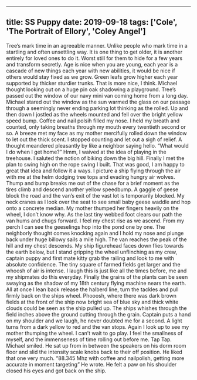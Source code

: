 
---
title: SS Puppy
date: 2019-09-18
tags: ['Cole', 'The Portrait of Ellory', 'Coley Angel']
---

Tree’s mark time in an agreeable manner. Unlike people who mark time in a startling and often unsettling way. It is one thing to get older, it is another entirely for loved ones to do it. Worst still for them to hide for a few years and transform secretly. Age is nice when you are young, each year is a cascade of new things each year with new abilities, it would be nice if others would stay fixed as we grow. Green leafs grow higher each year supported by thicker sturdier trunks. That is more nice, I think. Michael thought looking out on a huge pin oak shadowing a playground. Tree’s passed out the window of our navy mini van coming home from a long day. Michael stared out the window as the sun warmed the glass on our passage through a seemingly never ending parking lot thinking as the rolled. Up and then down I jostled as the wheels mounted and fell over the bright yellow speed bump. Coffee and nail polsih filled my nose. I held my breath and counted, only taking breaths through my mouth every twentieth second or so. A breeze met my face as my mother mercifully rolled down the window to let out the thick scent. I stopped counting and let out a sigh of relief. A thought meandered pleasantly by like a neighbor saying hello. “What would I do when I get home?” Hmm, I waived at the idea of playing in the treehouse. I saluted the notion of biking down the big hill. Finally I met the plan to swing high on the rope swing I built. That was good, I am happy to great that idea and follow it a ways. I picture a ship flying through the air with me at the helm dodging tree tops and evading hungry air wolves. Thump and bump breaks me out of the chase for a brief moment as the tires climb and descend another yellow speedbump. A gaggle of geese block the road and the van’s exit of the vast lot is temporarily blocked. My neck cranes as I look over the seat to see small baby geese waddle and hop onto a concrete median. My mother thumped her fingers heavily on the wheel, I don’t know why. As the last tiny webbed foot clears our path the van hums and chugs forward. I feel my chest rise as we ascend. From my perch I can see the geeselings hop into the pond one by one. The neighborly thought comes knocking again and I hold my nose and plunge back under huge billowy sails a mile high. The van reaches the peak of the hill and my chest descends. My ship figurehead faces down flies towards the earth below, but I stand gripping the wheel unflinching as my crew, captain puppy and first mate kitty grab the railing and look to me with absolute confidence. The tiny square of farmed fields get larger and the whoosh of air is intense. I laugh this is just like all the times before, me and my shipmates do this everyday. Finally the grains of the plants can be seen swaying as the shadow of my 18th century flying machine nears the earth. All at once I lean back release the halberd line, turn the tackles and pull firmly back on the ships wheel. Phooosh, where there was dark brown fields at the front of the ship now bright sea of blue sky and thick white clouds could be seen as the ship pulled up. The ships whishes through the field inches above the ground cutting through the grain. Captain puts a hand on my shoulder and we laugh, he never doubted me for a second. A light turns from a dark yellow to red and the van stops. Again I look up to see my mother thumping the wheel. I can’t wait to go play. I feel the smallness of myself, and the immenseness of time rolling out before me. Tap Tap. Michael smiled. He sat up from in between the speakers on his dorm room floor and slid the intensity scale knobs back to their off position. He liked that one very much. “88.345 Mhz with coffee and nailpolish, getting more accurate in moment targeting” He wrote. He felt a paw on his shoulder closed his eyes and got back on the ship.
